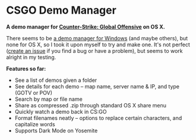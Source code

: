 # CSGO Demo Manager
**A demo manager for [Counter-Strike: Global Offensive](http://store.steampowered.com/app/730/) on OS X.**

There seems to be [a demo manager for Windows](http://csgo-demos-manager.com) (and maybe others), but none for OS X, so I took it upon myself to try and make one. It's not perfect ([create an issue](https://github.com/sebj/CSGO-Demo-Manager/issues/new) if you find a bug or have a problem), but seems to work alright in my testing.

**Features so far:**
* See a list of demos given a folder
* See details for each demo – map name, server name & IP, and type (GOTV or POV)
* Search by map or file name
* Share as compressed .zip through standard OS X share menu
* Quickly watch a demo back in CS:GO
* Format filenames neatly – options to replace certain characters, and capitalize words
* Supports Dark Mode on Yosemite
